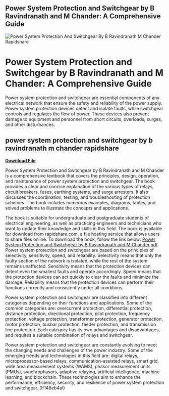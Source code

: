 ## Power System Protection and Switchgear by B Ravindranath and M Chander: A Comprehensive Guide

 
![Power System Protection And Switchgear By B Ravindranath M Chander Rapidshare](https://encrypted-tbn2.gstatic.com/images?q=tbn:ANd9GcQ-C5DHnHAD_4UCM8Ly85k6Op3JwmWAbKAzv56rOk3jmOUvTvlZI0bfUio)

 
# Power System Protection and Switchgear by B Ravindranath and M Chander: A Comprehensive Guide
 
Power system protection and switchgear are essential components of any electrical network that ensure the safety and reliability of the power supply. Power system protection devices detect and isolate faults, while switchgear controls and regulates the flow of power. These devices also prevent damage to equipment and personnel from short circuits, overloads, surges, and other disturbances.
 
## power system protection and switchgear by b ravindranath m chander rapidshare


[**Download File**](https://www.google.com/url?q=https%3A%2F%2Fcinurl.com%2F2tKyOT&sa=D&sntz=1&usg=AOvVaw2el8LjLb9JZljLNnC4a8i2)

 
Power System Protection and Switchgear by B Ravindranath and M Chander is a comprehensive textbook that covers the principles, design, operation, and maintenance of power system protection and switchgear. The book provides a clear and concise explanation of the various types of relays, circuit breakers, fuses, earthing systems, and surge arresters. It also discusses the coordination, testing, and troubleshooting of protection schemes. The book includes numerous examples, diagrams, tables, and solved problems to illustrate the concepts and applications.
 
The book is suitable for undergraduate and postgraduate students of electrical engineering, as well as practicing engineers and technicians who want to update their knowledge and skills in this field. The book is available for download from rapidshare.com, a file hosting service that allows users to share files online. To download the book, follow the link below:
 [Power System Protection and Switchgear by B Ravindranath and M Chander.pdf](https://rapidshare.com/files/123456789/Power_System_Protection_and_Switchgear_by_B_Ravindranath_and_M_Chandler.pdf)  
Power system protection and switchgear are based on the principles of selectivity, sensitivity, speed, and reliability. Selectivity means that only the faulty section of the network is isolated, while the rest of the system remains unaffected. Sensitivity means that the protection devices can detect even the smallest faults and operate accordingly. Speed means that the protection devices can act quickly to clear the faults and minimize the damage. Reliability means that the protection devices can perform their functions correctly and consistently under all conditions.
 
Power system protection and switchgear are classified into different categories depending on their functions and applications. Some of the common categories are: overcurrent protection, differential protection, distance protection, directional protection, pilot protection, frequency protection, voltage protection, transformer protection, generator protection, motor protection, busbar protection, feeder protection, and transmission line protection. Each category has its own advantages and disadvantages, and requires a suitable combination of relays and switchgear.
 
Power system protection and switchgear are constantly evolving to meet the changing needs and challenges of the power industry. Some of the emerging trends and technologies in this field are: digital relays, microprocessor-based relays, communication-assisted relays, smart grid, wide area measurement systems (WAMS), phasor measurement units (PMUs), synchrophasors, adaptive relaying, artificial intelligence, machine learning, and blockchain. These technologies aim to enhance the performance, efficiency, security, and resilience of power system protection and switchgear.
 0f148eb4a0
